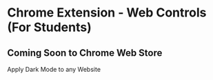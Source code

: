# Chrome Extension - Web Controls (For Students)

## Coming Soon to Chrome Web Store
Apply Dark Mode to any Website